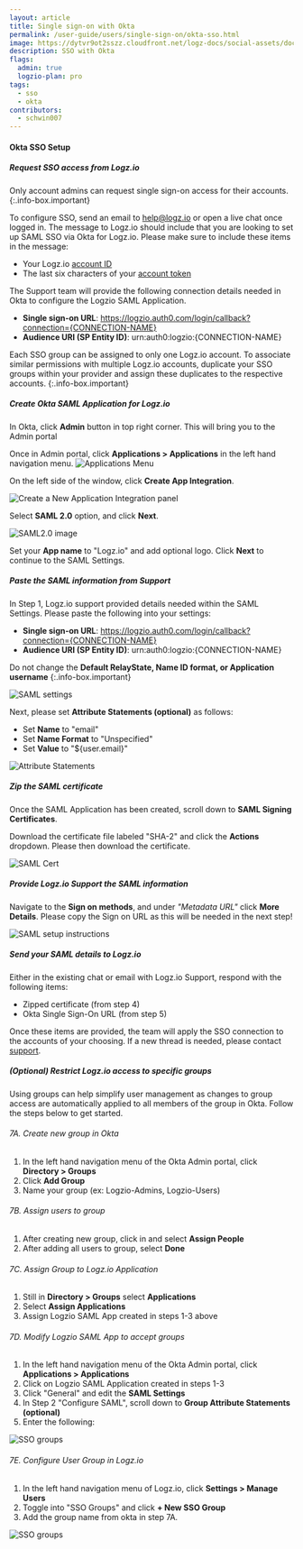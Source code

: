 ```yaml
---
layout: article
title: Single sign-on with Okta
permalink: /user-guide/users/single-sign-on/okta-sso.html
image: https://dytvr9ot2sszz.cloudfront.net/logz-docs/social-assets/docs-social.jpg
description: SSO with Okta
flags:
  admin: true
  logzio-plan: pro
tags:
  - sso
  - okta
contributors:
  - schwin007
---
```


#### Okta SSO Setup
<div class="tasklist">

##### Request SSO access from Logz.io

Only account admins can request single sign-on access for their accounts.
{:.info-box.important}

To configure SSO, send an email to [help@logz.io](mailto:help@logz.io) or open a live chat once logged in.
The message to Logz.io should include that you are looking to set up SAML SSO via Okta for Logz.io.
Please make sure to include these items in the message:

* Your Logz.io [account ID]({{site.baseurl}}/user-guide/accounts/finding-your-account-id.html)
* The last six characters of your [account token](https://app.logz.io/#/dashboard/settings/manage-accounts)

The Support team will provide the following connection details needed in Okta to configure the Logzio SAML Application.

* **Single sign-on URL**: https://logzio.auth0.com/login/callback?connection={CONNECTION-NAME}
* **Audience URI (SP Entity ID)**: urn:auth0:logzio:{CONNECTION-NAME}

Each SSO group can be assigned to only one Logz.io account. To associate similar permissions with multiple Logz.io accounts, duplicate your SSO groups within your provider and assign these duplicates to the respective accounts.
{:.info-box.important}

##### Create Okta SAML Application for Logz.io

In Okta, click **Admin** button in top right corner. This will bring you to the Admin portal

Once in Admin portal, click **Applications > Applications** in the left hand navigation menu.
![Applications Menu](https://dytvr9ot2sszz.cloudfront.net/logz-docs/okta/applications-menu.png)

On the left side of the window, click **Create App Integration**.

![Create a New Application Integration panel](https://dytvr9ot2sszz.cloudfront.net/logz-docs/okta/create-app-integration.png)

Select **SAML 2.0** option, and click **Next**.

![SAML2.0 image](https://dytvr9ot2sszz.cloudfront.net/logz-docs/okta/SAML-app.png)

Set your **App name** to "Logz.io" and add optional logo. Click **Next** to continue to the SAML Settings.

##### Paste the SAML information from Support
In Step 1, Logz.io support provided details needed within the SAML Settings. Please paste the following into your settings:

* **Single sign-on URL**: https://logzio.auth0.com/login/callback?connection={CONNECTION-NAME}
* **Audience URI (SP Entity ID)**: urn:auth0:logzio:{CONNECTION-NAME}

Do not change the **Default RelayState, Name ID format, or Application username**
{:.info-box.important}

![SAML settings](https://dytvr9ot2sszz.cloudfront.net/logz-docs/okta/saml-settings.png)

Next, please set **Attribute Statements (optional)** as follows:

* Set **Name** to "email"
* Set **Name Format** to "Unspecified"
* Set **Value** to "${user.email}"

![Attribute Statements](https://dytvr9ot2sszz.cloudfront.net/logz-docs/okta/attr-statement.png)

##### Zip the SAML certificate

Once the SAML Application has been created, scroll down to **SAML Signing Certificates**.

Download the certificate file labeled "SHA-2" and click the **Actions** dropdown. Please then download the certificate.

![SAML Cert](https://dytvr9ot2sszz.cloudfront.net/logz-docs/okta/download-cert.png)

##### Provide Logz.io Support the SAML information

Navigate to the **Sign on methods**, and under *"Metadata URL"* click **More Details**. Please copy the Sign on URL as this will be needed in the next step!

![SAML setup instructions](https://dytvr9ot2sszz.cloudfront.net/logz-docs/okta/signon-url.png)

##### Send your SAML details to Logz.io

Either in the existing chat or email with Logz.io Support, respond with the following items:

* Zipped certificate (from step 4)
* Okta Single Sign-On URL (from step 5)

Once these items are provided, the team will apply the SSO connection to the accounts of your choosing. If a new thread is needed, please contact [support](mailto:help@logz.io).

##### _(Optional)_ Restrict Logz.io access to specific groups

Using groups can help simplify user management as changes to group access are automatically applied to all members of the group in Okta. Follow the steps below to get started.

###### 7A. Create new group in Okta

1. In the left hand navigation menu of the Okta Admin portal, click **Directory > Groups**
2. Click **Add Group**
3. Name your group (ex: Logzio-Admins, Logzio-Users)

###### 7B. Assign users to group
1. After creating new group, click in and select **Assign People**
2. After adding all users to group, select **Done**

###### 7C. Assign Group to Logz.io Application
1. Still in **Directory > Groups** select **Applications**
2. Select **Assign Applications**
3. Assign Logzio SAML App created in steps 1-3 above

###### 7D. Modify Logzio SAML App to accept groups
1. In the left hand navigation menu of the Okta Admin portal, click **Applications > Applications**
2. Click on Logzio SAML Application created in steps 1-3
3. Click "General" and edit the **SAML Settings**
4. In Step 2 "Configure SAML", scroll down to **Group Attribute Statements (optional)**
5. Enter the following:

![SSO groups](https://dytvr9ot2sszz.cloudfront.net/logz-docs/okta/group-assignment.png)

###### 7E. Configure User Group in Logz.io
1. In the left hand navigation menu of Logz.io, click **Settings > Manage Users**
2. Toggle into "SSO Groups" and click **+ New SSO Group**
3. Add the group name from okta in step 7A.

![SSO groups](https://dytvr9ot2sszz.cloudfront.net/logz-docs/okta/user-groups-logz.png)

</div>
